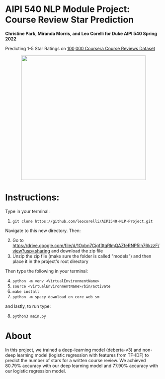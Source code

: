 # AIPI 540 NLP Module Project: Course Review Star Prediction
**Christine Park, Miranda Morris, and Leo Corelli for Duke AIPI 540 Spring 2022**

Predicting 1-5 Star Ratings on [100,000 Coursera Course Reviews Dataset](https://www.kaggle.com/septa97/100k-courseras-course-reviews-dataset)

<p align="center">
  <img src="https://upload.wikimedia.org/wikipedia/commons/c/c3/FiveStarsInline5.svg" width="400" /> 
</p>

# Instructions:
Type in your terminal:
1. `git clone https://github.com/leocorelli/AIPI540-NLP-Project.git`

Navigate to this new directory. Then:

2. Go to https://drive.google.com/file/d/1Oxbn7Cigf3tqRlmQAZfeRNP5Ih76kzzF/view?usp=sharing and download the zip file
3. Unzip the zip file (make sure the folder is called "models") and then place it in the project's root directory

Then type the following in your terminal:

4. `python -m venv <VirtualEnvironmentName>`
5. `source <VirtualEnvironmentName>/bin/activate`
6. `make install`
7. `python -m spacy download en_core_web_sm`

and lastly, to run type:

8. `python3 main.py`

# About

In this project, we trained a deep-learning model (deberta-v3) and non-deep learning model (logistic regression with features from TF-IDF) to predict the number of stars for a written course review. We achieved 80.79% accuracy with our deep learning model and 77.90% accuracy with our logistic regression model.

